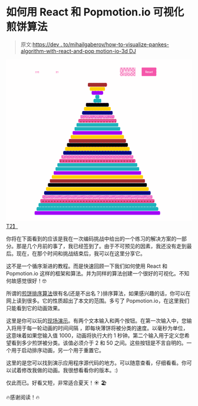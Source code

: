 # 如何用 React 和 Popmotion.io 可视化煎饼算法

> 原文:[https://dev . to/mihailgaberov/how-to-visualize-pankes-algorithm-with-react-and-pop motion-io-3d DJ](https://dev.to/mihailgaberov/how-to-visualize-pancakes-algorithm-with-react-and-popmotion-io-3ddj)

[![Pancakes Algorithm Visualization](img/6155dbb89e28331178b254267927a5ca.png)T2】](https://res.cloudinary.com/practicaldev/image/fetch/s--jLVSTmCZ--/c_limit%2Cf_auto%2Cfl_progressive%2Cq_auto%2Cw_880/https://mihail-gaberov.eu/static/b2a4c82960de627dfb6204e97dc93813/6fc51/pancakes-algorithm.png)

你将在下面看到的应该是我在一次编码挑战中给出的一个练习的解决方案的一部分。那是几个月前的事了，我已经签到了。由于不可预见的因素，我还没有走到最后。现在，在那个时间和挑战结束后，我可以在这里分享它。

这不是一个循序渐进的教程。而是快速回顾一下我们如何使用 React 和 Popmotion.io 这样的框架和算法。并为同样的算法创建一个很好的可视化。不知何故感觉很好！🤓

所谓的[煎饼排序算法](https://en.wikipedia.org/wiki/Pancake_sorting)很有名(还是不出名？)排序算法，如果感兴趣的话，你可以在网上读到很多。它的性质超出了本文的范围。多亏了 Popmotion.io，在这里我们只能看到它的动画效果。

这里是你可以玩的[现场演示](https://pancakes-algorithm.herokuapp.com/)。有两个文本输入和两个按钮。在第一次输入中，您输入将用于每一轮动画的时间间隔
，即每块薄饼将被分类的速度。以毫秒为单位，这意味着如果您输入值 1000，动画将执行大约 1 秒钟。第二个输入用于定义您希望看到多少煎饼被分类。该值必须介于 2 和 50 之间。这些按钮是不言自明的。一个用于启动排序动画，另一个用于重置它。

这里的是您可以找到演示应用程序源代码的地方。可以随意查看，仔细看看。你可以试着修改我做的动画。我很想看看你的版本。:)

仅此而已。好看又短，非常适合夏天！☀️ 🏖

🔥感谢阅读！🔥